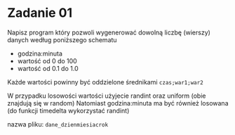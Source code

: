 # Zadanie 01

Napisz program który pozwoli wygenerować dowolną liczbę (wierszy) danych według poniższego schematu

* godzina:minuta
* wartość od 0 do 100
* wartość od 0.1 do 1.0

Każde wartości powinny być oddzielone średnikami ```czas;war1;war2```

W przypadku losowości wartości użyjecie randint oraz uniform (obie znajdują się w random)
Natomiast godzina:minuta ma być również losowana
(do funkcji timedelta wykorzystać randint)

nazwa pliku: ```dane_dzienmiesiacrok```